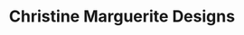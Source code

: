 ---
title: "Christine Marguerite Designs"
url: /boulder/christine-marguerite-designs/
shop: Schmuck
---
